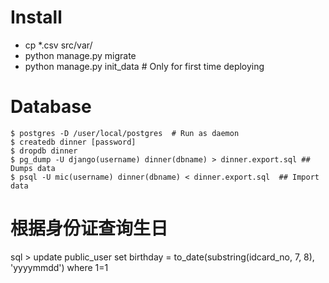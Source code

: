 Install
======

* cp *.csv src/var/
* python manage.py migrate
* python manage.py init_data # Only for first time deploying

Database
======
```
$ postgres -D /user/local/postgres  # Run as daemon
$ createdb dinner [password] 
$ dropdb dinner
$ pg_dump -U django(username) dinner(dbname) > dinner.export.sql ## Dumps data
$ psql -U mic(username) dinner(dbname) < dinner.export.sql  ## Import data

```
# 根据身份证查询生日
sql > update public_user
  set birthday = to_date(substring(idcard_no, 7, 8), 'yyyymmdd')
  where 1=1
```  
